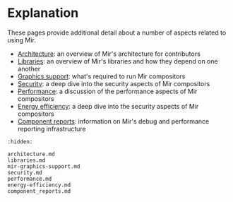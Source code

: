 # Explanation
These pages provide additional detail about a number of aspects related to using Mir.

- [Architecture](architecture.md): an overview of Mir's architecture for contributors
- [Libraries](libraries.md): an overview of Mir's libraries and how they depend on one another
- [Graphics support](mir-graphics-support.md): what's required to run Mir compositors
- [Security](security.md): a deep dive into the security aspects of Mir compositors
- [Performance](performance.md): a discussion of the performance aspects of Mir compositors
- [Energy efficiency](energy-efficiency.md): a deep dive into the security aspects of Mir compositors
- [Component reports](component_reports.md): information on Mir's debug and performance reporting infrastructure

```{toctree}
:hidden:

architecture.md
libraries.md
mir-graphics-support.md
security.md
performance.md
energy-efficiency.md
component_reports.md
```
